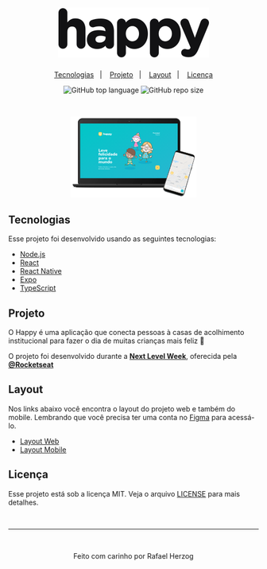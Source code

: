 <h1 align="center">
    <img alt="Happy" title="Happy" src=".github/logo.svg" />
</h1>

<p align="center">
  <a href="#tecnologias">Tecnologias</a>&nbsp;&nbsp;&nbsp;|&nbsp;&nbsp;&nbsp;
  <a href="#projeto">Projeto</a>&nbsp;&nbsp;&nbsp;|&nbsp;&nbsp;&nbsp;
  <a href="#layout">Layout</a>&nbsp;&nbsp;&nbsp;|&nbsp;&nbsp;&nbsp;
  <a href="#licença">Licença</a>
</p>

<p align="center">
  <img alt="GitHub top language" src="https://img.shields.io/github/languages/top/RafaelHerzog/happy">
  <img alt="GitHub repo size" src="https://img.shields.io/github/repo-size/RafaelHerzog/happy">
</p>

<br>

<p align="center">
  <img alt="Happy" src=".github/happy.png" width="50%">
</p>

## Tecnologias

Esse projeto foi desenvolvido usando as seguintes tecnologias:

- [Node.js](https://nodejs.org/en/)
- [React](https://reactjs.org)
- [React Native](https://facebook.github.io/react-native/)
- [Expo](https://expo.io/)
- [TypeScript](https://www.typescriptlang.org/)

## Projeto

O Happy é uma aplicação que conecta pessoas à casas de acolhimento institucional para fazer o dia de muitas crianças mais feliz 💜

O projeto foi desenvolvido durante a **[Next Level Week](https://nextlevelweek.com/)**, oferecida pela **[@Rocketseat](https://github.com/Rocketseat)**

## Layout

Nos links abaixo você encontra o layout do projeto web e também do mobile. Lembrando que você precisa ter uma conta no [Figma](http://figma.com/) para acessá-lo.

- [Layout Web](https://www.figma.com/file/mDEbnoojksG4w8sOxmudh3/Happy-Web)
- [Layout Mobile](https://www.figma.com/file/X27FfVxAgy9f5IFa7ONlph/Happy-Mobile)

## Licença

Esse projeto está sob a licença MIT. Veja o arquivo [LICENSE](LICENSE.md) para mais detalhes.

<br>

---

<br>

<p align="center">Feito com carinho por Rafael Herzog</p>

